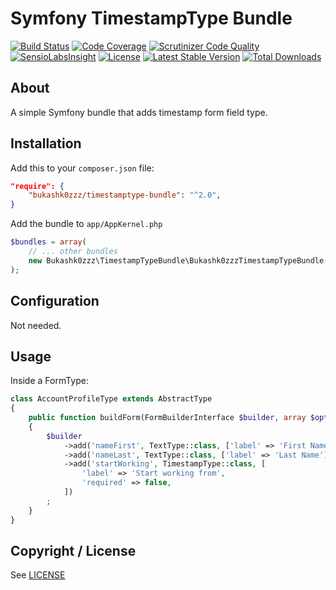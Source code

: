 # Symfony TimestampType Bundle

[![Build Status](https://img.shields.io/scrutinizer/build/g/Bukashk0zzz/TimestampTypeBundle.svg?style=flat-square)](https://travis-ci.org/Bukashk0zzz/TimestampTypeBundle)
[![Code Coverage](https://img.shields.io/codecov/c/github/Bukashk0zzz/TimestampTypeBundle.svg?style=flat-square)](https://codecov.io/github/Bukashk0zzz/TimestampTypeBundle)
[![Scrutinizer Code Quality](https://img.shields.io/scrutinizer/g/Bukashk0zzz/TimestampTypeBundle.svg?style=flat-square)](https://scrutinizer-ci.com/g/Bukashk0zzz/TimestampTypeBundle/?branch=master)
[![SensioLabsInsight](https://insight.sensiolabs.com/projects/98688324-1b62-4140-a717-15d2406a3761/mini.png)](https://insight.sensiolabs.com/projects/98688324-1b62-4140-a717-15d2406a3761)
[![License](https://img.shields.io/packagist/l/Bukashk0zzz/timestamptype-bundle.svg?style=flat-square)](https://packagist.org/packages/Bukashk0zzz/timestamptype-bundle)
[![Latest Stable Version](https://img.shields.io/packagist/v/Bukashk0zzz/timestamptype-bundle.svg?style=flat-square)](https://packagist.org/packages/Bukashk0zzz/timestamptype-bundle)
[![Total Downloads](https://img.shields.io/packagist/dt/Bukashk0zzz/timestamptype-bundle.svg?style=flat-square)](https://packagist.org/packages/Bukashk0zzz/timestamptype-bundle)

About
-----

A simple Symfony bundle that adds timestamp form field type.

Installation
------------

Add this to your `composer.json` file:

```json
"require": {
	"bukashk0zzz/timestamptype-bundle": "^2.0",
}
```


Add the bundle to `app/AppKernel.php`

```php
$bundles = array(
	// ... other bundles
	new Bukashk0zzz\TimestampTypeBundle\Bukashk0zzzTimestampTypeBundle(),
);
```

Configuration
-------------

Not needed.


Usage
-----

Inside a FormType:

```php
class AccountProfileType extends AbstractType
{
    public function buildForm(FormBuilderInterface $builder, array $options)
    {
        $builder
            ->add('nameFirst', TextType::class, ['label' => 'First Name'])
            ->add('nameLast', TextType::class, ['label' => 'Last Name'])
            ->add('startWorking', TimestampType::class, [
                'label' => 'Start working from',
                'required' => false,
            ])
        ;
    }
}
```

Copyright / License
-------------------

See [LICENSE](https://github.com/bukashk0zzz/TimestampTypeBundle/blob/master/LICENSE)
